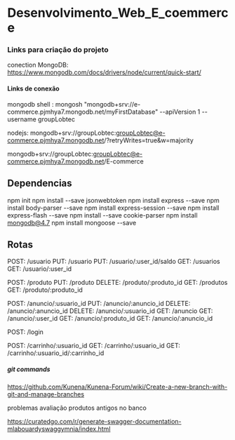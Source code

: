 # Desenvolvimento_Web_E_coemmerce

### Links para criação do projeto
conection MongoDB: https://www.mongodb.com/docs/drivers/node/current/quick-start/ 

#### Links de conexão
mongodb shell : mongosh "mongodb+srv://e-commerce.pjmhya7.mongodb.net/myFirstDatabase" --apiVersion 1 --username groupLobtec 

nodejs: mongodb+srv://groupLobtec:groupLobtec@e-commerce.pjmhya7.mongodb.net/?retryWrites=true&w=majority

mongodb+srv://groupLobtec:groupLobtec@e-commerce.pjmhya7.mongodb.net/E-commerce

## Dependencias
npm init
npm install --save jsonwebtoken
npm install express --save
npm install body-parser --save
npm install express-session --save
npm install express-flash --save
npm install --save cookie-parser
npm install mongodb@4.7
npm install mongoose --save

## Rotas
POST: /usuario
PUT: /usuario
PUT: /usuario/:user_id/saldo
GET: /usuarios
GET: /usuario/:user_id

POST: /produto
PUT: /produto
DELETE: /produto/:produto_id
GET: /produtos
GET: /produto/:produto_id

POST: /anuncio/:usuario_id
PUT: /anuncio/:anuncio_id
DELETE: /anuncio/:anuncio_id
DELETE: /anuncio/:usuario_id
GET: /anuncio
GET: /anuncio/:user_id
GET: /anuncio/:produto_id
GET: /anuncio/:anuncio_id 

POST: /login

POST: /carrinho/:usuario_id
GET: /carrinho/:usuario_id
GET: /carrinho/:usuario_id/:carrinho_id

##### git commands
https://github.com/Kunena/Kunena-Forum/wiki/Create-a-new-branch-with-git-and-manage-branches


problemas 
avaliação
produtos antigos no banco

https://curatedgo.com/r/generate-swagger-documentation-mlabouardyswaggymnia/index.html
